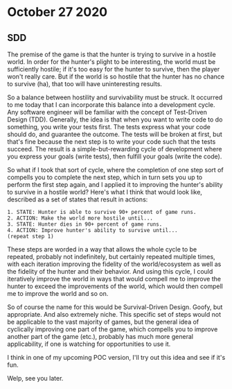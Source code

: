 # October 27 2020
## SDD
The premise of the game is that the hunter is trying to survive in a hostile world. In order for the hunter's plight to be interesting, the world must be sufficiently hostile; if it's too easy for the hunter to survive, then the player won't really care. But if the world is so hostile that the hunter has no chance to survive (ha), that too will have uninteresting results.

So a balance between hostility and survivability must be struck. It occurred to me today that I can incorporate this balance into a development cycle. Any software engineer will be familiar with the concept of Test-Driven Design (TDD). Generally, the idea is that when you want to write code to do something, you write your tests first. The tests express what your code should do, and guarantee the outcome. The tests will be broken at first, but that's fine because the next step is to write your code such that the tests succeed. The result is a simple-but-rewarding cycle of development where you express your goals (write tests), then fulfill your goals (write the code).

So what if I took that sort of cycle, where the completion of one step sort of compells you to complete the next step, which in turn sets you up to perform the first step again, and I applied it to improving the hunter's ability to survive in a hostile world? Here's what I think that would look like, described as a set of states that result in actions:

```
1. STATE: Hunter is able to survive 90+ percent of game runs.
2. ACTION: Make the world more hostile until...
3. STATE: Hunter dies in 90+ percent of game runs.
4. ACTION: Improve hunter's ability to survive until...
(repeat step 1)
```

These steps are worded in a way that allows the whole cycle to be repeated, probably not indefinitely, but certainly repeated multiple times, with each iteration improving the fidelity of the world/ecosystem as well as the fidelity of the hunter and their behavior. And using this cycle, I could iteratively improve the world in ways that would compell me to improve the hunter to exceed the improvements of the world, which would then compell me to improve the world and so on.

So of course the name for this would be Survival-Driven Design. Goofy, but appropriate. And also extremely niche. This specific set of steps would not be applicable to the vast majority of games, but the general idea of cyclically improving one part of the game, which compells you to improve another part of the game (etc.), probably has much more general applicability, if one is watching for opportunities to use it.

I think in one of my upcoming POC version, I'll try out this idea and see if it's fun.

Welp, see you later.